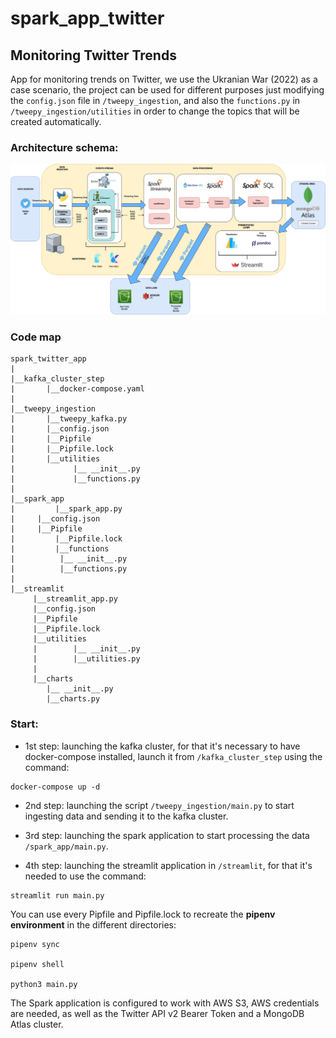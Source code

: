 # spark_app_twitter
## Monitoring Twitter Trends

App for monitoring trends on Twitter, we use the Ukranian War (2022) as a case scenario,
the project can be used for different purposes just modifying the `config.json` file in `/tweepy_ingestion`, and also the `functions.py` 
in `/tweepy_ingestion/utilities` in order to change the topics that will be created automatically.

### Architecture schema:

![title](./Untitled-Diagram-2-2-8-drawio.png)

### Code map
```
spark_twitter_app
|
|__kafka_cluster_step
|		|__docker-compose.yaml
|	
|__tweepy_ingestion
|		|__tweepy_kafka.py
|		|__config.json
|		|__Pipfile
|		|__Pipfile.lock
|		|__utilities
|			  |__ __init__.py
|			  |__functions.py
|
|__spark_app
|         |__spark_app.py
|	  |__config.json
|	  |__Pipfile
|         |__Pipfile.lock
|         |__functions
|		   |__ __init__.py
|		   |__functions.py
|
|__streamlit
     |__streamlit_app.py
     |__config.json
     |__Pipfile
     |__Pipfile.lock
     |__utilities
     |	      |__ __init__.py
     |        |__utilities.py
     |
     |__charts
	    |__ __init__.py
	    |__charts.py

```

### Start:

* 1st step: launching the kafka cluster, for that it's necessary to have docker-compose installed, launch it from
`/kafka_cluster_step` using the command:

```
docker-compose up -d
```
* 2nd step: launching the script `/tweepy_ingestion/main.py` to start ingesting data and sending it to the kafka cluster.

* 3rd step: launching the spark application to start processing the data `/spark_app/main.py`.

* 4th step: launching the streamlit application in `/streamlit`, for that it's needed to use the command:

```
streamlit run main.py
```

You can use every Pipfile and Pipfile.lock to recreate the **pipenv environment** in the different directories:

```
pipenv sync

pipenv shell

python3 main.py
```
The Spark application is configured to work with AWS S3, AWS credentials are needed, as well as the Twitter API v2 Bearer Token and a 
MongoDB Atlas cluster.
